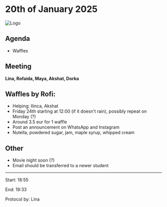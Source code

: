 # 20th of January 2025

![Logo](logo.jpg)

## Agenda
- Waffles

## Meeting
**Lina, Rofaida, Maya, Akshat, Dorka**

## Waffles by Rofi:
- Helping: Ilinca, Akshat 
- Friday 24th starting at 12:00 (if it doesn’t rain), possibly repeat on Monday (?)
- Around 3.5 eur for 1 waffle 
- Post an announcement on WhatsApp and Instagram
- Nutella, powdered sugar, jam, maple syrup, whipped cream

## Other
- Movie night soon (?)
- Email should be transferred to a newer student

---

Start: 18:55

End: 19:33

Protocol by: Lina


